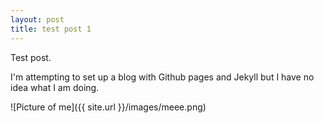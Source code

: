 ```yaml
---
layout: post
title: test post 1
---
```


Test post.

I'm attempting to set up a blog with Github pages and Jekyll but I have no idea what I am doing.

![Picture of me]({{ site.url }}/images/meee.png)

